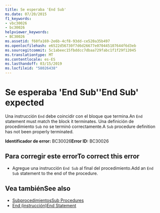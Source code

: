 ```yaml
---
title: Se esperaba 'End Sub'
ms.date: 07/20/2015
f1_keywords:
- vbc30026
- bc30026
helpviewer_keywords:
- BC30026
ms.assetid: f60fa169-2e6b-4cf8-93dd-ce520a35b497
ms.openlocfilehash: e6522d56730f7d6d26677e070445107644f6d3eb
ms.sourcegitcommit: 5c1abeec15fbddcc7dbaa729fabc1f1f29f12045
ms.translationtype: MT
ms.contentlocale: es-ES
ms.lasthandoff: 03/15/2019
ms.locfileid: "58026438"
---
```

# <a name="end-sub-expected"></a><span data-ttu-id="da9cc-102">Se esperaba 'End Sub'</span><span class="sxs-lookup"><span data-stu-id="da9cc-102">'End Sub' expected</span></span>
<span data-ttu-id="da9cc-103">Una instrucción `End` debe coincidir con el bloque que termina.</span><span class="sxs-lookup"><span data-stu-id="da9cc-103">An `End` statement must match the block it terminates.</span></span> <span data-ttu-id="da9cc-104">Una definición de procedimiento `Sub` no se terminó correctamente.</span><span class="sxs-lookup"><span data-stu-id="da9cc-104">A `Sub` procedure definition has not been properly terminated.</span></span>  
  
 <span data-ttu-id="da9cc-105">**Identificador de error:** BC30026</span><span class="sxs-lookup"><span data-stu-id="da9cc-105">**Error ID:** BC30026</span></span>  
  
## <a name="to-correct-this-error"></a><span data-ttu-id="da9cc-106">Para corregir este error</span><span class="sxs-lookup"><span data-stu-id="da9cc-106">To correct this error</span></span>  
  
-   <span data-ttu-id="da9cc-107">Agregue una instrucción `End Sub` al final del procedimiento.</span><span class="sxs-lookup"><span data-stu-id="da9cc-107">Add an `End Sub` statement to the end of the procedure.</span></span>  
  
## <a name="see-also"></a><span data-ttu-id="da9cc-108">Vea también</span><span class="sxs-lookup"><span data-stu-id="da9cc-108">See also</span></span>

- [<span data-ttu-id="da9cc-109">Subprocedimientos</span><span class="sxs-lookup"><span data-stu-id="da9cc-109">Sub Procedures</span></span>](../../visual-basic/programming-guide/language-features/procedures/sub-procedures.md)
- [<span data-ttu-id="da9cc-110">End (instrucción)</span><span class="sxs-lookup"><span data-stu-id="da9cc-110">End Statement</span></span>](../../visual-basic/language-reference/statements/end-statement.md)
